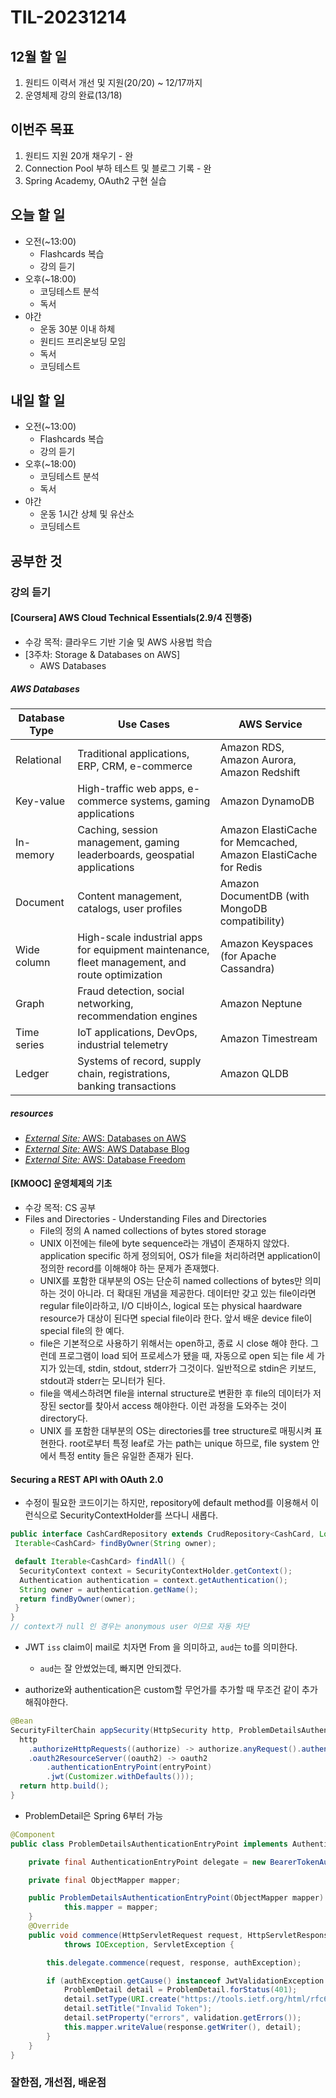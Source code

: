 # TIL-20231214

## 12월 할 일

1. 원티드 이력서 개선 및 지원(20/20) ~ 12/17까지
2. 운영체제 강의 완료(13/18)

## 이번주 목표

1. 원티드 지원 20개 채우기 - 완
2. Connection Pool 부하 테스트 및 블로그 기록 - 완
3. Spring Academy, OAuth2 구현 실습

## 오늘 할 일

- 오전(~13:00)
  - Flashcards 복습
  - 강의 듣기
- 오후(~18:00)
  - 코딩테스트 분석
  - 독서
- 야간
  - 운동 30분 이내 하체
  - 원티드 프리온보딩 모임
  - 독서
  - 코딩테스트

## 내일 할 일

- 오전(~13:00)
  - Flashcards 복습
  - 강의 듣기
- 오후(~18:00)
  - 코딩테스트 분석
  - 독서
- 야간
  - 운동 1시간 상체 및 유산소
  - 코딩테스트

## 공부한 것

### 강의 듣기

#### [Coursera] AWS Cloud Technical Essentials(2.9/4 진행중)

- 수강 목적: 클라우드 기반 기술 및 AWS 사용법 학습
- [3주차: Storage & Databases on AWS]
  - AWS Databases

##### AWS Databases

| Database Type | Use Cases | AWS Service |
|---------------|-----------|-------------|
| Relational | Traditional applications, ERP, CRM, e-commerce | Amazon RDS, Amazon Aurora, Amazon Redshift |
| Key-value | High-traffic web apps, e-commerce systems, gaming applications | Amazon DynamoDB |
| In-memory | Caching, session management, gaming leaderboards, geospatial applications | Amazon ElastiCache for Memcached, Amazon ElastiCache for Redis |
| Document | Content management, catalogs, user profiles | Amazon DocumentDB (with MongoDB compatibility) |
| Wide column | High-scale industrial apps for equipment maintenance, fleet management, and route optimization | Amazon Keyspaces (for Apache Cassandra) |
| Graph | Fraud detection, social networking, recommendation engines | Amazon Neptune |
| Time series | IoT applications, DevOps, industrial telemetry | Amazon Timestream |
| Ledger | Systems of record, supply chain, registrations, banking transactions | Amazon QLDB |

##### resources

- [_External Site:_ AWS: Databases on AWS](https://aws.amazon.com/products/databases/)
- [_External Site:_ AWS: AWS Database Blog](https://aws.amazon.com/blogs/database/?nc=sn&loc=4)
- [_External Site:_ AWS: Database Freedom](https://aws.amazon.com/products/databases/freedom/?nc=sn&loc=5)

#### [KMOOC] 운영체제의 기초

- 수강 목적: CS 공부
- Files and Directories - Understanding Files and Directories
  - File의 정의 A named collections of bytes stored storage
  - UNIX 이전에는 file에 byte sequence라는 개념이 존재하지 않았다. application specific 하게 정의되어, OS가 file을 처리하려면 application이 정의한 record를 이해해야 하는 문제가 존재했다.
  - UNIX를 포함한 대부분의 OS는 단순히 named collections of bytes만 의미하는 것이 아니라. 더 확대된 개념을 제공한다. 데이터만 갖고 있는 file이라면 regular file이라하고, I/O 디바이스, logical 또는 physical haardware resource가 대상이 된다면 special file이라 한다. 앞서 배운 device file이 special file의 한 예다.
  - file은 기본적으로 사용하기 위해서는 open하고, 종료 시 close 해야 한다. 그런데 프로그램이 load 되어 프로세스가 됐을 때, 자동으로 open 되는 file 세 가지가 있는데, stdin, stdout, stderr가 그것이다. 일반적으로 stdin은 키보드, stdout과 stderr는 모니터가 된다.
  - file을 액세스하려면 file을 internal structure로 변환한 후 file의 데이터가 저장된 sector를 찾아서 access 해야한다. 이런 과정을 도와주는 것이 directory다.
  - UNIX 를 포함한 대부분의 OS는 directories를 tree structure로 매핑시켜 표현한다. root로부터 특정 leaf로 가는 path는 unique 하므로, file system 안에서 특정 entity 들은 유일한 존재가 된다.

#### Securing a REST API with OAuth 2.0

- 수정이 필요한 코드이기는 하지만, repository에 default method를 이용해서 이런식으로 SecurityContextHolder를 쓰다니 새롭다.

```java
public interface CashCardRepository extends CrudRepository<CashCard, Long> {
 Iterable<CashCard> findByOwner(String owner);

 default Iterable<CashCard> findAll() {
  SecurityContext context = SecurityContextHolder.getContext();
  Authentication authentication = context.getAuthentication();
  String owner = authentication.getName();
  return findByOwner(owner);
 }
}
// context가 null 인 경우는 anonymous user 이므로 자동 차단
```

- JWT `iss` claim이 mail로 치자면 From 을 의미하고, `aud`는 to를 의미한다.
  - `aud`는 잘 안썼었는데, 빠지면 안되겠다.

- authorize와 authentication은 custom할 무언가를 추가할 때 무조건 같이 추가해줘야한다.

```java
@Bean
SecurityFilterChain appSecurity(HttpSecurity http, ProblemDetailsAuthenticationEntryPoint entryPoint) throws Exception {
  http
    .authorizeHttpRequests((authorize) -> authorize.anyRequest().authenticated())
    .oauth2ResourceServer((oauth2) -> oauth2
        .authenticationEntryPoint(entryPoint)
        .jwt(Customizer.withDefaults()));
  return http.build();
}
```

- ProblemDetail은 Spring 6부터 가능

```java
@Component
public class ProblemDetailsAuthenticationEntryPoint implements AuthenticationEntryPoint {

    private final AuthenticationEntryPoint delegate = new BearerTokenAuthenticationEntryPoint();

    private final ObjectMapper mapper;

    public ProblemDetailsAuthenticationEntryPoint(ObjectMapper mapper) {
            this.mapper = mapper;
    }
    @Override
    public void commence(HttpServletRequest request, HttpServletResponse response, AuthenticationException authException)
            throws IOException, ServletException {

        this.delegate.commence(request, response, authException);

        if (authException.getCause() instanceof JwtValidationException validation) {
            ProblemDetail detail = ProblemDetail.forStatus(401);
            detail.setType(URI.create("https://tools.ietf.org/html/rfc6750#section-3.1"));
            detail.setTitle("Invalid Token");
            detail.setProperty("errors", validation.getErrors());
            this.mapper.writeValue(response.getWriter(), detail);
        }
    }
}
```

### 잘한점, 개선점, 배운점
